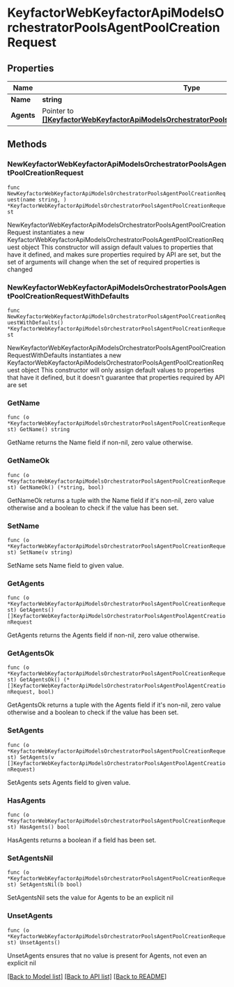 # KeyfactorWebKeyfactorApiModelsOrchestratorPoolsAgentPoolCreationRequest

## Properties

Name | Type | Description | Notes
------------ | ------------- | ------------- | -------------
**Name** | **string** |  | 
**Agents** | Pointer to [**[]KeyfactorWebKeyfactorApiModelsOrchestratorPoolsAgentPoolAgentCreationRequest**](KeyfactorWebKeyfactorApiModelsOrchestratorPoolsAgentPoolAgentCreationRequest.md) |  | [optional] 

## Methods

### NewKeyfactorWebKeyfactorApiModelsOrchestratorPoolsAgentPoolCreationRequest

`func NewKeyfactorWebKeyfactorApiModelsOrchestratorPoolsAgentPoolCreationRequest(name string, ) *KeyfactorWebKeyfactorApiModelsOrchestratorPoolsAgentPoolCreationRequest`

NewKeyfactorWebKeyfactorApiModelsOrchestratorPoolsAgentPoolCreationRequest instantiates a new KeyfactorWebKeyfactorApiModelsOrchestratorPoolsAgentPoolCreationRequest object
This constructor will assign default values to properties that have it defined,
and makes sure properties required by API are set, but the set of arguments
will change when the set of required properties is changed

### NewKeyfactorWebKeyfactorApiModelsOrchestratorPoolsAgentPoolCreationRequestWithDefaults

`func NewKeyfactorWebKeyfactorApiModelsOrchestratorPoolsAgentPoolCreationRequestWithDefaults() *KeyfactorWebKeyfactorApiModelsOrchestratorPoolsAgentPoolCreationRequest`

NewKeyfactorWebKeyfactorApiModelsOrchestratorPoolsAgentPoolCreationRequestWithDefaults instantiates a new KeyfactorWebKeyfactorApiModelsOrchestratorPoolsAgentPoolCreationRequest object
This constructor will only assign default values to properties that have it defined,
but it doesn't guarantee that properties required by API are set

### GetName

`func (o *KeyfactorWebKeyfactorApiModelsOrchestratorPoolsAgentPoolCreationRequest) GetName() string`

GetName returns the Name field if non-nil, zero value otherwise.

### GetNameOk

`func (o *KeyfactorWebKeyfactorApiModelsOrchestratorPoolsAgentPoolCreationRequest) GetNameOk() (*string, bool)`

GetNameOk returns a tuple with the Name field if it's non-nil, zero value otherwise
and a boolean to check if the value has been set.

### SetName

`func (o *KeyfactorWebKeyfactorApiModelsOrchestratorPoolsAgentPoolCreationRequest) SetName(v string)`

SetName sets Name field to given value.


### GetAgents

`func (o *KeyfactorWebKeyfactorApiModelsOrchestratorPoolsAgentPoolCreationRequest) GetAgents() []KeyfactorWebKeyfactorApiModelsOrchestratorPoolsAgentPoolAgentCreationRequest`

GetAgents returns the Agents field if non-nil, zero value otherwise.

### GetAgentsOk

`func (o *KeyfactorWebKeyfactorApiModelsOrchestratorPoolsAgentPoolCreationRequest) GetAgentsOk() (*[]KeyfactorWebKeyfactorApiModelsOrchestratorPoolsAgentPoolAgentCreationRequest, bool)`

GetAgentsOk returns a tuple with the Agents field if it's non-nil, zero value otherwise
and a boolean to check if the value has been set.

### SetAgents

`func (o *KeyfactorWebKeyfactorApiModelsOrchestratorPoolsAgentPoolCreationRequest) SetAgents(v []KeyfactorWebKeyfactorApiModelsOrchestratorPoolsAgentPoolAgentCreationRequest)`

SetAgents sets Agents field to given value.

### HasAgents

`func (o *KeyfactorWebKeyfactorApiModelsOrchestratorPoolsAgentPoolCreationRequest) HasAgents() bool`

HasAgents returns a boolean if a field has been set.

### SetAgentsNil

`func (o *KeyfactorWebKeyfactorApiModelsOrchestratorPoolsAgentPoolCreationRequest) SetAgentsNil(b bool)`

 SetAgentsNil sets the value for Agents to be an explicit nil

### UnsetAgents
`func (o *KeyfactorWebKeyfactorApiModelsOrchestratorPoolsAgentPoolCreationRequest) UnsetAgents()`

UnsetAgents ensures that no value is present for Agents, not even an explicit nil

[[Back to Model list]](../README.md#documentation-for-models) [[Back to API list]](../README.md#documentation-for-api-endpoints) [[Back to README]](../README.md)


